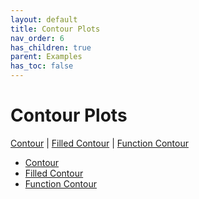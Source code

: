 ```yaml
---
layout: default
title: Contour Plots
nav_order: 6
has_children: true
parent: Examples
has_toc: false
---
```

# Contour Plots

[Contour](contour-plots/contour.md) | [Filled Contour](contour-plots/filled-contour.md) | [Function Contour](contour-plots/function-contour.md)
 

- [Contour](contour-plots/contour.md)
- [Filled Contour](contour-plots/filled-contour.md)
- [Function Contour](contour-plots/function-contour.md)


<!-- Generated with mdsplit: https://github.com/alandefreitas/mdsplit -->

